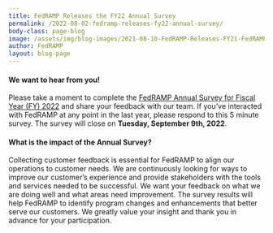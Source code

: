 ```yaml
---
title: FedRAMP Releases the FY22 Annual Survey
permalink: /2022-08-02-fedramp-releases-fy22-annual-survey/
body-class: page-blog
image: /assets/img/blog-images/2021-08-10-FedRAMP-Releases-FY21-FedRAMP-Annual-Survey_Marketplace.png
author: FedRAMP
layout: blog-page
---
```

<h4>We want to hear from you!</h4>
Please take a moment to complete the <a href="https://www.xxxxxxxx" target="_blank" rel="noopener noreferrer">FedRAMP Annual Survey for Fiscal Year (FY) 2022</a> and share your feedback with our team. If you’ve interacted with FedRAMP at any point in the last year, please respond to this 5 minute survey. The survey will close on <b>Tuesday, September 9th, 2022</b>.

<h4>What is the impact of the Annual Survey? </h4>
Collecting customer feedback is essential for FedRAMP to align our operations to customer needs.  We are continuously looking for ways to improve our customer’s experience and provide stakeholders with the tools and services needed to be successful. We want your feedback on what we are doing well and what areas need improvement.  The survey results will help FedRAMP to identify program changes and enhancements that better serve our customers.
We greatly value your insight and thank you in advance for your participation.
